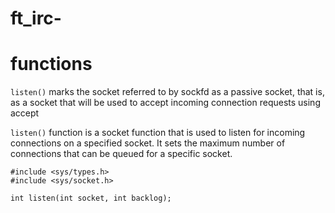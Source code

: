 # ft_irc-


# functions 

`listen()` marks the socket referred to by sockfd as a passive
       socket, that is, as a socket that will be used to accept incoming
       connection requests using accept<br>

`listen()` function is a socket function that is used to listen for incoming connections on a specified socket. It sets the maximum number of connections that can be queued for a specific socket.<br>
```console
#include <sys/types.h>
#include <sys/socket.h>

int listen(int socket, int backlog);
```

